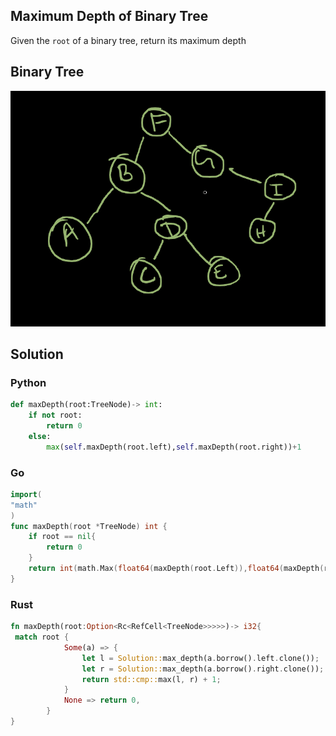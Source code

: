 ## Maximum Depth of Binary Tree

Given the `root` of a binary tree, return its maximum depth

## Binary Tree

![](/assets/images/2021-07-17-12-08-23.png)

## Solution

### Python

```python
def maxDepth(root:TreeNode)-> int:
    if not root:
        return 0
    else:
        max(self.maxDepth(root.left),self.maxDepth(root.right))+1
```

### Go

```go
import(
"math"
)
func maxDepth(root *TreeNode) int {
    if root == nil{
        return 0
    }
    return int(math.Max(float64(maxDepth(root.Left)),float64(maxDepth(root.Right)))) +1
}
```

### Rust

```rust
fn maxDepth(root:Option<Rc<RefCell<TreeNode>>>>>)-> i32{
 match root {
            Some(a) => {
                let l = Solution::max_depth(a.borrow().left.clone());
                let r = Solution::max_depth(a.borrow().right.clone());
                return std::cmp::max(l, r) + 1;
            }
            None => return 0,
        }
}
```

